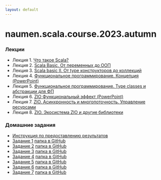 ```yaml
---
layout: default
---
```

# naumen.scala.course.2023.autumn

### Лекции

* Лекция 1. [Что такое Scala?](lectures/scala_lecture_1.html)
* Лекция 2. [Scala Basic. От переменных до ООП](lectures/scala_lecture_2.html)
* Лекция 3. [Scala basic II. От type конструкторов до коллекций](lectures/scala_lecture_3/index.html)
* Лекция 4. [Функциональное программирование. Концепция (PowerPoint)](lectures/scala_lecture_4.pptx)
* Лекция 5. [Функциональное программирование. Type classes и абстракции для ФП](lectures/scala_lecture_5.html)
* Лекция 6. [ZIO Функциональный эффект (PowerPoint)](lectures/scala_lecture_6.pptx)
* Лекция 7. [ZIO. Асинхронность и многопоточность. Управление ресурсами](lectures/scala_lecture_7/index.html)
* Лекция 8. [ZIO. Экосистема ZIO и другие библиотеки](lectures/scala_lecture_8.html)


### Домашние задания
* [Инструкция по предоставлению результатов](https://github.com/naumen-student/naumen.scala.course.2023.autumn#%D0%BF%D1%80%D0%B5%D0%B4%D0%BE%D1%81%D1%82%D0%B0%D0%B2%D0%BB%D0%B5%D0%BD%D0%B8%D0%B5-%D1%80%D0%B5%D0%B7%D1%83%D0%BB%D1%8C%D1%82%D0%B0%D1%82%D0%BE%D0%B2)
* [Задание 1](homeworks/homework_1/homework_1.md) [папка в GitHub](https://github.com/naumen-student/naumen.scala.course.2023.autumn/tree/master/homeworks/homework_1)
* [Задание 2](homeworks/homework_2%20-%20Новгородский%20Сергей/homework_2.md) [папка в GitHub](https://github.com/naumen-student/naumen.scala.course.2023.autumn/tree/master/homeworks/homework_2)
* [Задание 3](homeworks/homework_3/homework_3.md) [папка в GitHub](https://github.com/naumen-student/naumen.scala.course.2023.autumn/tree/master/homeworks/homework_3)
* [Задание 4](homeworks/homework_4/homework_4.md) [папка в GitHub](https://github.com/naumen-student/naumen.scala.course.2023.autumn/tree/master/homeworks/homework_4)
* [Задание 5](homeworks/homework_5/homework_5.md) [папка в GitHub](https://github.com/naumen-student/naumen.scala.course.2023.autumn/tree/master/homeworks/homework_5)
* [Задание 6](homeworks/homework_6/homework_6.md) [папка в GitHub](https://github.com/naumen-student/naumen.scala.course.2023.autumn/tree/master/homeworks/homework_6)
* [Задание 7](homeworks/homework_7/homework_7.md) [папка в GitHub](https://github.com/naumen-student/naumen.scala.course.2023.autumn/tree/master/homeworks/homework_7)